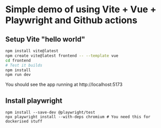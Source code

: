 # Simple demo of using Vite + Vue + Playwright and Github actions

## Setup Vite "hello world"

```bash
npm install vite@latest
npm create vite@latest frontend -- --template vue
cd frontend
# Test it builds
npm install
npm run dev
```

You should see the app running at http://localhost:5173

## Install playwright

```
npm install --save-dev @playwright/test
npx playwright install --with-deps chromium # You need this for dockerised stuff
```
